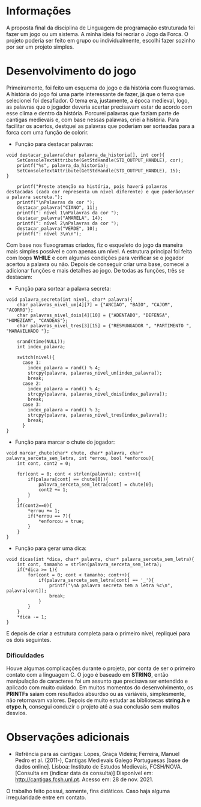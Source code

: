 # Informações
A proposta final da disciplina de Linguagem de programação estruturada foi fazer um jogo ou um sistema. A minha ideia foi recriar o Jogo da Forca. O projeto poderia ser feito em grupo ou individualmente, escolhi fazer sozinho por ser um projeto simples.

# Desenvolvimento do jogo
Primeiramente, foi feito um esquema do jogo e da história com fluxogramas. A história do jogo foi uma parte interessante de fazer, já que o tema que selecionei foi desafiador. O tema era, justamente, a época medieval, logo, as palavras que o jogador deveria acertar precisavam estar de acordo com esse clima e dentro da história. Porcurei palavras que faziam parte de cantigas medievais e, com base nessas palavras, criei a história. Para facilitar os acertos, destquei as palavras que poderiam ser sorteadas para a forca com uma função de colorir.

- Função para destacar palavras:
```
void destacar_palavra(char palavra_da_historia[], int cor){
	SetConsoleTextAttribute(GetStdHandle(STD_OUTPUT_HANDLE), cor);
	printf("%s", palavra_da_historia);
	SetConsoleTextAttribute(GetStdHandle(STD_OUTPUT_HANDLE), 15);
}

	printf("Preste atenção na história, pois haverá palavras destacadas (cada cor representa um nível diferente) e que poderão\nser a palavra secreta.");
	printf("\nPalavras da cor ");
	destacar_palavra("CIANO", 11);
	printf(": nível 1\nPalavras da cor ");
	destacar_palavra("AMARELA", 14);
	printf(": nível 2\nPalavras da cor ");
	destacar_palavra("VERDE", 10);
	printf(": nível 3\n\n");
```

Com base nos fluxogramas criados, fiz o esqueleto do jogo da maneira mais simples possível e com apenas um nível. A estrutura principal foi feita com loops **WHILE** e com algumas condições para verificar se o jogador acertou a palavra ou não. Depois de conseguir criar uma base, comecei a adicionar funções e mais detalhes ao jogo. De todas as funções, três se destacam:

- Função para sortear a palavra secreta:
```
void palavra_secreta(int nivel, char* palavra){
    char palavras_nivel_um[4][7] = {"ANCIAO", "BAIO", "CAJOM", "ACORRO"};
    char palavras_nivel_dois[4][10] = {"ADENTADO", "DEFENSA", "HOMEZIAM", "CANDEAS"};
    char palavras_nivel_tres[3][15] = {"RESMUNGADOR ", "PARTIMENTO ", "MARAVILHADO "};
    
    srand(time(NULL));
    int index_palavra;
    
    switch(nivel){
      case 1:
      	index_palavra = rand() % 4;
        strcpy(palavra, palavras_nivel_um[index_palavra]);
        break;
      case 2:
      	index_palavra = rand() % 4;
        strcpy(palavra, palavras_nivel_dois[index_palavra]);
        break;
      case 3:
      	index_palavra = rand() % 3;
        strcpy(palavra, palavras_nivel_tres[index_palavra]);
        break;
      }
}
```

- Função para marcar o chute do jogador:
```
void marcar_chute(char* chute, char* palavra, char* palavra_serceta_sem_letra, int *errou, bool *enforcou){
	int cont, cont2 = 0;
		
	for(cont = 0; cont < strlen(palavra); cont++){
		if(palavra[cont] == chute[0]){
			palavra_serceta_sem_letra[cont] = chute[0];
			cont2 += 1;
		}
	}
	if(cont2==0){
		*errou += 1;
		if(*errou == 7){
			*enforcou = true;
		}
	}
}
```
- Função para gerar uma dica:
```
void dicas(int *dica, char* palavra, char* palavra_serceta_sem_letra){
	int cont, tamanho = strlen(palavra_serceta_sem_letra);
	if(*dica >= 1){
		for(cont = 0; cont < tamanho; cont++){
			if(palavra_serceta_sem_letra[cont] == '_'){
				printf("\nA palavra secreta tem a letra %c\n", palavra[cont]);
				break;
			}
		}
	}
	*dica -= 1;
}
```

E depois de criar a estrutura completa para o primeiro nível, repliquei para os dois seguintes.

### Dificuldades
Houve algumas complicações durante o projeto, por conta de ser o primeiro contato com a linguagem C. O jogo é baseado em **STRING**, então manipulação de caracteres foi um assunto que precisava ser entendido e aplicado com muito cuidado. Em muitos momentos do desenvolvimento, os **PRINTFs** saiam com resultados absurdso ou as variáveis, simplesmente, não retornavam valores. Depois de muito estudar as bibliotecas __string.h__ e __ctype.h__, consegui conduzir o projeto até a sua conclusão sem muitos desvios.

# Observações adicionais
- Refrência para as cantigas:
Lopes, Graça Videira; Ferreira, Manuel Pedro et al. (2011-), Cantigas Medievais Galego Portuguesas [base de dados online]. Lisboa: 	Instituto de Estudos Medievais, FCSH/NOVA. [Consulta em (indicar data da consulta)] Disponível em: <http://cantigas.fcsh.unl.pt>. Acesso em: 28 de nov. 2021.

O trabalho feito possui, somente, fins didáticos. Caso haja alguma irregularidade entre em contato.
